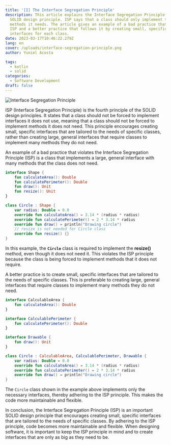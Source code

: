 ```yaml
---
title: '[I] The Interface Segregation Principle'
description: This article explains the Interface Segregation Principle (ISP), a
  SOLID design principle. ISP says that a class should only implement the
  methods it needs. The article gives an example of a bad practice that violates
  ISP and a better practice that follows it by creating small, specific
  interfaces for each class.
date: 2023-03-17T10:46:22.279Z
lang: en
cover: /uploads/interface-segregation-principle.png
author: Yuniel Acosta

tags:
  - kotlin
  - solid
categories:
  - Software Development
draft: false
---
```


![Interface Segregation Principle](/uploads/interface-segregation-principle.png 'Interface Segregation Principle')

ISP (Interface Segregation Principle) is the fourth principle of the SOLID design principles. It states that a class should not be forced to implement interfaces it does not use, meaning that a class should not be forced to implement methods it does not need. This principle encourages creating small, specific interfaces that are tailored to the needs of specific classes, rather than creating large, general interfaces that require classes to implement many methods they do not need.

An example of a bad practice that violates the Interface Segregation Principle (ISP) is a class that implements a large, general interface with many methods that the class does not need.

```kotlin
interface Shape {
    fun calculateArea(): Double
    fun calculatePerimeter(): Double
    fun draw(): Unit
    fun resize(): Unit
}

class Circle : Shape {
    var radius: Double = 0.0
    override fun calculateArea() = 3.14 * (radius * radius)
    override fun calculatePerimeter() = 2 * 3.14 * radius
    override fun draw() = println("Drawing circle")
    // resize is not needed for Circle class
    override fun resize() {}
}
```

In this example, the **`Circle`** class is required to implement the **resize()** method, even though it does not need it. This violates the ISP principle because the class is being forced to implement methods that it does not require.

A better practice is to create small, specific interfaces that are tailored to the needs of specific classes. This is preferable to creating large, general interfaces that require classes to implement many methods they do not need.

```kotlin
interface CalculableArea {
    fun calculateArea(): Double
}

interface CalculablePerimeter {
    fun calculatePerimeter(): Double
}

interface Drawable {
    fun draw(): Unit
}

class Circle : CalculableArea, CalculablePerimeter, Drawable {
    var radius: Double = 0.0
    override fun calculateArea() = 3.14 * (radius * radius)
    override fun calculatePerimeter() = 2 * 3.14 * radius
    override fun draw() = println("Drawing circle")
}
```

The `Circle` class shown in the example above implements only the necessary interfaces, thereby adhering to the ISP principle. This makes the code more maintainable and flexible.

In conclusion, the Interface Segregation Principle (ISP) is an important SOLID design principle that encourages creating small, specific interfaces that are tailored to the needs of specific classes. By adhering to the ISP principle, code becomes more maintainable and flexible. When designing software, it is important to keep the ISP principle in mind and to create interfaces that are only as big as they need to be.

